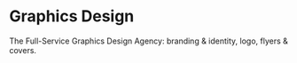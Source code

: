 # Graphics Design

<p class="uk-text-lead">The Full-Service Graphics Design Agency: branding &amp; identity, logo, flyers &amp; covers.</p>
